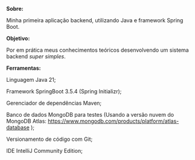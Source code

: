 **Sobre:**

Minha primeira aplicação backend, utilizando Java e framework Spring Boot.

**Objetivo:**

Por em prática meus conhecimentos teóricos desenvolvendo um sistema backend *super simples*.

**Ferramentas:**

Linguagem Java 21;

Framework SpringBoot 3.5.4 (Spring Initializr);

Gerenciador de dependências Maven;

Banco de dados MongoDB para testes (Usando a versão nuvem do MongoDB Atlas: https://www.mongodb.com/products/platform/atlas-database );

Versionamento de código com Git;

IDE IntelliJ Community Edition;


